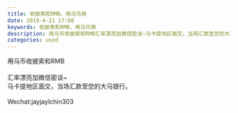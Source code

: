 ```yaml
---
title: 收披索和RMB，用马币换
date: 2019-4-21 17:08
keywords: 收披索和RMB，用马币换
description: 用马币收披索和RMB汇率漂亮加微信密谈~马卡提地区面交，当场汇款至您的大马银行。Wechat:jayjaylchin303
categories: used
---
```

<td class="t_f" id="postmessage_3570587">

用马币收披索和RMB<br/>
<br/>
汇率漂亮加微信密谈~<br/>
马卡提地区面交，当场汇款至您的大马银行。<br/>
<br/>
Wechat:jayjaylchin303</td>
